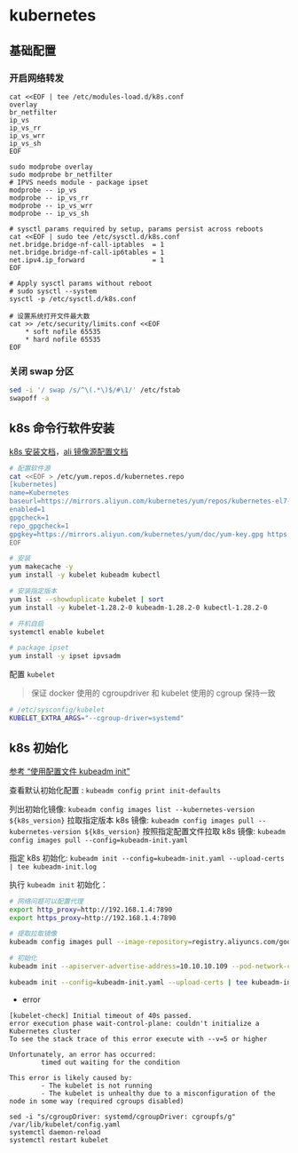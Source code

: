 # kubernetes

## 基础配置

### 开启网络转发

```
cat <<EOF | tee /etc/modules-load.d/k8s.conf
overlay
br_netfilter
ip_vs
ip_vs_rr
ip_vs_wrr
ip_vs_sh
EOF

sudo modprobe overlay
sudo modprobe br_netfilter
# IPVS needs module - package ipset
modprobe -- ip_vs
modprobe -- ip_vs_rr
modprobe -- ip_vs_wrr
modprobe -- ip_vs_sh

# sysctl params required by setup, params persist across reboots
cat <<EOF | sudo tee /etc/sysctl.d/k8s.conf
net.bridge.bridge-nf-call-iptables  = 1
net.bridge.bridge-nf-call-ip6tables = 1
net.ipv4.ip_forward                 = 1
EOF

# Apply sysctl params without reboot
# sudo sysctl --system
sysctl -p /etc/sysctl.d/k8s.conf

# 设置系统打开文件最大数
cat >> /etc/security/limits.conf <<EOF
    * soft nofile 65535
    * hard nofile 65535
EOF
```

### 关闭 swap 分区

```bash
sed -i '/ swap /s/^\(.*\)$/#\1/' /etc/fstab
swapoff -a
```

## k8s 命令行软件安装

[k8s 安装文档](https://kubernetes.io/docs/tasks/tools/install-kubectl-linux/)，[ali 镜像源配置文档](https://developer.aliyun.com/mirror/kubernetes)

```bash
# 配置软件源
cat <<EOF > /etc/yum.repos.d/kubernetes.repo
[kubernetes]
name=Kubernetes
baseurl=https://mirrors.aliyun.com/kubernetes/yum/repos/kubernetes-el7-x86_64/
enabled=1
gpgcheck=1
repo_gpgcheck=1
gpgkey=https://mirrors.aliyun.com/kubernetes/yum/doc/yum-key.gpg https://mirrors.aliyun.com/kubernetes/yum/doc/rpm-package-key.gpg
EOF

```

```bash
# 安装
yum makecache -y
yum install -y kubelet kubeadm kubectl

# 安装指定版本
yum list --showduplicate kubelet | sort
yum install -y kubelet-1.28.2-0 kubeadm-1.28.2-0 kubectl-1.28.2-0

# 开机自启
systemctl enable kubelet

# package ipset
yum install -y ipset ipvsadm
```

配置 `kubelet` 

> 保证 docker 使用的 cgroupdriver 和 kubelet 使用的 cgroup 保持一致

```bash
# /etc/sysconfig/kubelet
KUBELET_EXTRA_ARGS="--cgroup-driver=systemd"
```

## k8s 初始化

[参考 “使用配置文件 kubeadm init”](https://kubernetes.io/docs/reference/setup-tools/kubeadm/kubeadm-init/#config-file)

查看默认初始化配置 : `kubeadm config print init-defaults`

列出初始化镜像: `kubeadm config images list --kubernetes-version ${k8s_version}`
拉取指定版本 k8s 镜像: `kubeadm config images pull --kubernetes-version ${k8s_version}`
按照指定配置文件拉取 k8s 镜像: `kubeadm config images pull --config=kubeadm-init.yaml`

指定 k8s 初始化: `kubeadm init --config=kubeadm-init.yaml --upload-certs | tee kubeadm-init.log`

执行 `kubeadm init` 初始化：

```bash
# 网络问题可以配置代理
export http_proxy=http://192.168.1.4:7890
export https_proxy=http://192.168.1.4:7890

# 提取拉取镜像
kubeadm config images pull --image-repository=registry.aliyuncs.com/google_containers --kubernetes-version=1.28.2

# 初始化
kubeadm init --apiserver-advertise-address=10.10.10.109 --pod-network-cidr=10.244.0.0/16 --service-cidr=10.96.0.0/12 --kubernetes-version=1.28.2 --upload-certs

kubeadm init --config=kubeadm-init.yaml --upload-certs | tee kubeadm-init.log
```



- error

```
[kubelet-check] Initial timeout of 40s passed.
error execution phase wait-control-plane: couldn't initialize a Kubernetes cluster
To see the stack trace of this error execute with --v=5 or higher

Unfortunately, an error has occurred:
        timed out waiting for the condition

This error is likely caused by:
        - The kubelet is not running
        - The kubelet is unhealthy due to a misconfiguration of the node in some way (required cgroups disabled)

```

```
sed -i "s/cgroupDriver: systemd/cgroupDriver: cgroupfs/g" /var/lib/kubelet/config.yaml
systemctl daemon-reload
systemctl restart kubelet
```